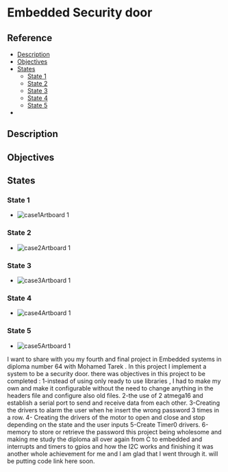 # Embedded Security door
## Reference
- [Description](#Description)
- [Objectives](#Objectives)
- [States](#States)
  - [State 1](#State_1)
  - [State 2](#State_2)
  - [State 3](#State_3)
  - [State 4](#State_4)
  - [State 5](#State_5)
- []()
## Description
## Objectives
## States
### State 1
- ![case1Artboard 1](https://user-images.githubusercontent.com/64339763/193853947-688881da-af1f-4aeb-92f4-eb0e1e5aa1dc.png)
### State 2
- ![case2Artboard 1](https://user-images.githubusercontent.com/64339763/193853950-e5088784-7ecd-456d-9892-953c011f8c26.png)
### State 3
- ![case3Artboard 1](https://user-images.githubusercontent.com/64339763/193853952-9703494e-c894-4cc7-9ce9-7a2d3f385fbf.png)
### State 4
- ![case4Artboard 1](https://user-images.githubusercontent.com/64339763/193853959-cdfaa293-91ea-4dfb-9998-cd13e67b8fd4.png)
### State 5
- ![case5Artboard 1](https://user-images.githubusercontent.com/64339763/193853964-5120b895-4a2b-4457-aea1-5135ee937e35.png)

I want to share with you my fourth and final project in Embedded systems in diploma number 64 with Mohamed Tarek .
In this project I implement a system to be a security door.
there was objectives in this project to be completed :
1-instead of using only ready to use libraries , I had to make my own and make it configurable without the need to change anything in the headers file and configure also old files.
2-the use of 2 atmega16 and establish a serial port to send and receive data from each other.
3-Creating the drivers to alarm the user when he insert the wrong password 3 times in a row.
4- Creating the drivers of the motor to open and close and stop depending on the state and the user inputs
5-Create Timer0 drivers.
6-memory to store or retrieve the password
this project being wholesome and making me study the diploma all over again from C to embedded and interrupts and timers to gpios and how the I2C works and finishing it was another whole achievement for me and I am glad that I went through it.
will be putting code link here soon.
